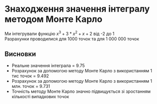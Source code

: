 # Знаходження значення інтегралу методом Монте Карло
Ми інтегрували функцію $x^3 + 3*x^2 + x + 2$ від -2 до 1 \
Разрахунки проводилися для 1000 точок та для 1 000 000 точок

## Висновки
* Реальне значення інтеграла = 9.75
* Розрахунок за допомогою методу Монте Карло з використанням 1 тис точок = 9.492
* Розрахунок за допомогою методу Монте Карло з використанням 1 млн. точок = 9.731
* Точність методу Монте Карло значно підвищується зі зростанням кількості випадкових точок